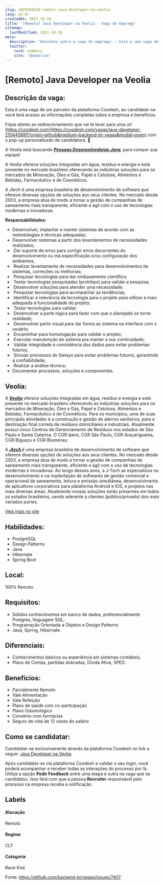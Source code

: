 ```yaml
---
slug: 1029369259-remoto-java-developer-na-veolia
lang: pt-br
createdAt: 2021-10-18
title: '[Remoto] Java Developer na Veolia - Vaga de Emprego'
sitemap:
  lastModified: 2021-10-18
meta:
  description: 'Detalhes sobre a vaga de emprego: : Esta é uma vaga de um parceiro da plataforma Coodesh, ao candidatar-se você terá acesso as informações completas sobre a empresa e benefícios.  Fique atento ao redirecionamento que vai te levar para uma url [https://coodesh.com](https://coodesh.com/vagas/java-developer-210445895?origin=github&medium=backend-br-vagas&modal=open) com o pop-up personalizado de candidatura. 👋 <p>A Veolia está buscando <strong><em><ins>Pessoas Desenvolvedoras Java</ins></em></strong>, para compor sua equipe!</p> <p>A Veolia oferece soluções integradas em água, resíduo e energia e está presente no mercado brasileiro oferecendo às indústrias soluções para os mercados de Mineração, Óleo e Gás, Papel e Celulose, Alimentos e Bebidas, Farmacêutico e de Cosméticos.&nbsp;</p> <p>A Jtech é uma empresa brasileira de desenvolvimento de software que oferece diversas opções de soluções aos seus clientes. No mercado desde 2003, a empresa atua de modo a tornar a gestão de companhias de saneamento mais transparente, eficiente e ágil com o uso de tecnologias modernas e inovadoras.&nbsp;</p> <p><strong>Responsabilidades:</strong></p> <ul> <li>Desenvolver, implantar e manter sistemas de acordo com as metodologias e técnicas adequadas;</li> <li>Desenvolver sistemas a partir dos levantamentos de necessidades realizados;</li> <li>&nbsp;Dar suporte de erros para corrigir erros decorrentes do desenvolvimento ou má especificação e/ou configuração dos ambientes;</li> <li>&nbsp;Realizar levantamento de necessidades para desenvolvimentos de sistemas, correções ou melhorias;</li> <li>&nbsp;Pesquisar tecnologias para dar embasamento científico;</li> <li>&nbsp;Testar tecnologias pesquisadas (protótipo) para validar a pesquisa;</li> <li>&nbsp;Desenvolver soluções para atender uma necessidade;</li> <li>&nbsp;Pesquisar tecnologias para acompanhar as tendências;</li> <li>&nbsp;Identificar a relevância da tecnologia para o projeto para utilizar a mais adequada à funcionalidade do projeto;</li> <li>&nbsp;Testar tecnologias para validar;</li> <li>&nbsp;Desenvolver a parte lógica para fazer com que o planejado se torne realidade;</li> <li>&nbsp;Desenvolver parte visual para dar forma ao sistema na interface com o usuário;</li> <li>&nbsp;Encaminhar para homologação para validar o projeto;</li> <li>&nbsp;Executar manutenção do sistema pra manter a sus continuidade;</li> <li>&nbsp;Validar integridade e consistência dos dados para evitar problemas futuros;</li> <li>&nbsp;Simular processos do Sansys para evitar problemas futuros, garantindo a confiabilidade;</li> <li>&nbsp;Realizar a análise técnica;</li> <li>Documentar processos, soluções e componentes.</li> </ul>'
  twitter:
    card: summary
    site: '@nawarian'
---
```


# [Remoto] Java Developer na Veolia

## Descrição da vaga: 
Esta é uma vaga de um parceiro da plataforma Coodesh, ao candidatar-se você terá acesso as informações completas sobre a empresa e benefícios.


Fique atento ao redirecionamento que vai te levar para uma url [https://coodesh.com](https://coodesh.com/vagas/java-developer-210445895?origin=github&medium=backend-br-vagas&modal=open) com o pop-up personalizado de candidatura. 👋
<p>A Veolia está buscando <strong><em><ins>Pessoas Desenvolvedoras Java</ins></em></strong>, para compor sua equipe!</p>
<p>A Veolia oferece soluções integradas em água, resíduo e energia e está presente no mercado brasileiro oferecendo às indústrias soluções para os mercados de Mineração, Óleo e Gás, Papel e Celulose, Alimentos e Bebidas, Farmacêutico e de Cosméticos.&nbsp;</p>
<p>A Jtech é uma empresa brasileira de desenvolvimento de software que oferece diversas opções de soluções aos seus clientes. No mercado desde 2003, a empresa atua de modo a tornar a gestão de companhias de saneamento mais transparente, eficiente e ágil com o uso de tecnologias modernas e inovadoras.&nbsp;</p>
<p><strong>Responsabilidades:</strong></p>
<ul>
<li>Desenvolver, implantar e manter sistemas de acordo com as metodologias e técnicas adequadas;</li>
<li>Desenvolver sistemas a partir dos levantamentos de necessidades realizados;</li>
<li>&nbsp;Dar suporte de erros para corrigir erros decorrentes do desenvolvimento ou má especificação e/ou configuração dos ambientes;</li>
<li>&nbsp;Realizar levantamento de necessidades para desenvolvimentos de sistemas, correções ou melhorias;</li>
<li>&nbsp;Pesquisar tecnologias para dar embasamento científico;</li>
<li>&nbsp;Testar tecnologias pesquisadas (protótipo) para validar a pesquisa;</li>
<li>&nbsp;Desenvolver soluções para atender uma necessidade;</li>
<li>&nbsp;Pesquisar tecnologias para acompanhar as tendências;</li>
<li>&nbsp;Identificar a relevância da tecnologia para o projeto para utilizar a mais adequada à funcionalidade do projeto;</li>
<li>&nbsp;Testar tecnologias para validar;</li>
<li>&nbsp;Desenvolver a parte lógica para fazer com que o planejado se torne realidade;</li>
<li>&nbsp;Desenvolver parte visual para dar forma ao sistema na interface com o usuário;</li>
<li>&nbsp;Encaminhar para homologação para validar o projeto;</li>
<li>&nbsp;Executar manutenção do sistema pra manter a sus continuidade;</li>
<li>&nbsp;Validar integridade e consistência dos dados para evitar problemas futuros;</li>
<li>&nbsp;Simular processos do Sansys para evitar problemas futuros, garantindo a confiabilidade;</li>
<li>&nbsp;Realizar a análise técnica;</li>
<li>Documentar processos, soluções e componentes.</li>
</ul>

## Veolia: 
 <p>A <strong><em><ins>Veolia</ins></em></strong> oferece soluções integradas em água, resíduo e energia e está presente no mercado brasileiro oferecendo às indústrias soluções para os mercados de Mineração, Óleo e Gás, Papel e Celulose, Alimentos e Bebidas, Farmacêutico e de Cosméticos. Para os municípios, uma de suas principais atividades é a construção e gestão de aterros sanitários, para a destinação final correta de resíduos domiciliares e industriais. Atualmente possui cinco Centros de Gerenciamento de Resíduos nos estados de São Paulo e Santa Catarina. O CGR Iperó, CGR São Paulo, CGR Araçariguama, CGR Biguaçu e CGR Blumenau.</p>

<p>A <strong><em><ins>Jtech </ins></em></strong>é uma empresa brasileira de desenvolvimento de software que oferece diversas opções de soluções aos seus clientes. No mercado desde 2003, a empresa atua de modo a tornar a gestão de companhias de saneamento mais transparente, eficiente e ágil com o uso de tecnologias modernas e inovadoras. Ao longo desses anos, a J-Tech se especializou no desenvolvimento e na implantação de softwares de gestão comercial e operacional de saneamento, leitura e emissão simultânea, desenvolvimento de aplicativos corporativos para plataforma Android e IOS, e projetos nas mais diversas áreas. Atualmente nossas soluções estão presentes em todos os estados brasileiros, sendo aderente a clientes (público/privado) dos mais variados portes.</p><a href='https://coodesh.com/empresas/veolia'>Veja mais no site</a>

 ## Habilidades: 
 - PostgreSQL 
- Design Patterns 
- Java 
- Hibernate 
- Spring Boot
## Local: 
 100% Remoto
## Requisitos: 
 - Sólidos conhecimentos em banco de dados, preferencialmente Postgres, linguagem SQL; 
- Programação Orientada a Objetos e Design Patterns 
- Java, Spring, Hibernate.
## Diferenciais: 
 - Conhecimentos básicos ou experiência em sistemas contábeis; 
- Plano de Contas, partidas dobradas, Dívida Ativa, SPED.
## Benefícios: 
 - Parcialmente Remoto 
- Vale Alimentação 
- Vale Refeição 
- Plano de saúde com co-participação 
- Plano Odontológico 
- Convênio com farmácias 
- Seguro de vida de 12 vezes do salário
## Como se candidatar:
Candidatar-se exclusivamente através da plataforma Coodesh no link a seguir: [Java Developer na Veolia](https://coodesh.com/vagas/java-developer-210445895?origin=github&medium=backend-br-vagas&modal=open)


Após candidatar-se via plataforma Coodesh e validar o seu login, você poderá acompanhar e receber todas as interações do processo por lá. Utilize a opção **Pedir Feedback** entre uma etapa e outra na vaga que se candidatou. Isso fará com que a pessoa **Recruiter** responsável pelo processo na empresa receba a notificação.
## Labels
#### Alocação
Remoto
#### Regime
CLT
#### Categoria
Back-End

Fonte: https://github.com/backend-br/vagas/issues/7407